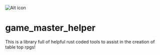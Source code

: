![Alt icon](url "https://th.bing.com/th/id/OIG.7ivTOWOIOS8IuyYYm7BC?pid=ImgGn") 
# game_master_helper
This is a library full of helpful rust coded tools to assist in the creation of table top rpgs!